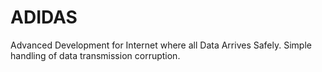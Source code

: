 # ADIDAS
Advanced Development for Internet where all Data Arrives Safely. Simple handling of data transmission corruption.
